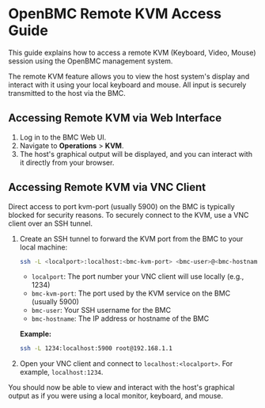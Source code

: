 # OpenBMC Remote KVM Access Guide

This guide explains how to access a remote KVM (Keyboard, Video, Mouse) session
using the OpenBMC management system.

The remote KVM feature allows you to view the host system's display and interact
with it using your local keyboard and mouse. All input is securely transmitted
to the host via the BMC.

## Accessing Remote KVM via Web Interface

1. Log in to the BMC Web UI.
2. Navigate to **Operations** > **KVM**.
3. The host's graphical output will be displayed, and you can interact with it
   directly from your browser.

## Accessing Remote KVM via VNC Client

Direct access to port kvm-port (usually 5900) on the BMC is typically blocked for 
security reasons. To securely connect to the KVM, use a VNC client over an SSH tunnel.

1. Create an SSH tunnel to forward the KVM port from the BMC to your local machine:

    ```bash
    ssh -L <localport>:localhost:<bmc-kvm-port> <bmc-user>@<bmc-hostname>
    ```

    - `localport`: The port number your VNC client will use locally (e.g., 1234)
    - `bmc-kvm-port`: The port used by the KVM service on the BMC (usually 5900)
    - `bmc-user`: Your SSH username for the BMC
    - `bmc-hostname`: The IP address or hostname of the BMC

    **Example:**
    ```bash
    ssh -L 1234:localhost:5900 root@192.168.1.1
    ```

2. Open your VNC client and connect to `localhost:<localport>`.
For example, `localhost:1234`.

You should now be able to view and interact with the host's graphical output as if 
you were using a local monitor, keyboard, and mouse.
